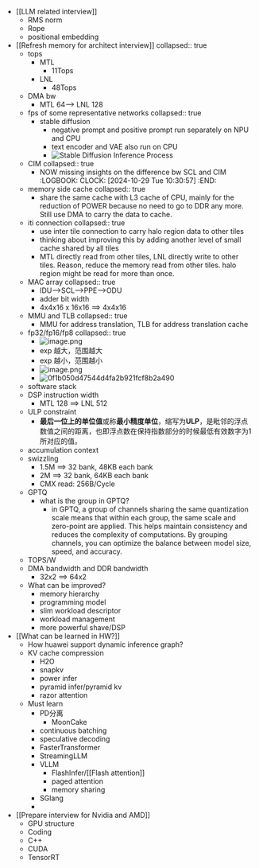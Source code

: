 - [[LLM related interview]]
	- RMS norm
	- Rope
	- positional embedding
- [[Refresh memory for architect interview]]
  collapsed:: true
	- tops
		- MTL
			- 11Tops
		- LNL
			- 48Tops
	- DMA bw
		- MTL 64--> LNL 128
	- fps of some representative networks
	  collapsed:: true
		- stable diffusion
			- negative prompt and positive prompt run separately on NPU and CPU
			- text encoder and VAE also run on CPU
			- ![Stable Diffusion Inference Process](https://miro.medium.com/v2/resize:fit:1156/1*ka4ci_UymoxuH4LAjiA6iw.png)
	- CIM
	  collapsed:: true
		- NOW missing insights on the difference bw SCL and CIM
		  :LOGBOOK:
		  CLOCK: [2024-10-29 Tue 10:30:57]
		  :END:
	- memory side cache
	  collapsed:: true
		- share the same cache with L3 cache of CPU, mainly for the reduction of POWER because no need to go to DDR any more. Still use DMA to carry the data to cache.
	- iti connection
	  collapsed:: true
		- use inter tile connection to carry halo region data to other tiles
		- thinking about improving this by adding another level of small cache shared by all tiles
		- MTL directly read from other tiles, LNL directly write to other tiles. Reason, reduce the memory  read from other tiles. halo region might be read for more than once.
	- MAC array
	  collapsed:: true
		- IDU-->SCL-->PPE-->ODU
		- adder bit width
		- 4x4x16 x 16x16 ==> 4x4x16
	- MMU and TLB
	  collapsed:: true
		- MMU for address translation, TLB for address translation cache
	- fp32/fp16/fp8
	  collapsed:: true
		- ![image.png](../assets/image_1730172676561_0.png)
		- exp 越大，范围越大
		- exp 越小，范围越小
		- ![image.png](../assets/image_1730172528596_0.png)
		- ![0f1b050d47544d4fa2b921fcf8b2a490](https://docs.nvidia.com/deeplearning/transformer-engine/user-guide/_images/fp8_formats.png)
	- software stack
	- DSP instruction width
		- MTL 128 ==> LNL 512
	- ULP constraint
		- **最后一位上的单位值**或称**最小精度单位**，缩写为**ULP**，是毗邻的浮点数值之间的距离，也即浮点数在保持指数部分的时候最低有效数字为1所对应的值。
	- accumulation context
	- swizzling
		- 1.5M ==> 32 bank, 48KB each bank
		- 2M ==> 32 bank, 64KB each bank
		- CMX read: 256B/Cycle
	- GPTQ
		- what is the group in GPTQ?
			- in GPTQ, a group of channels sharing the same quantization scale means that within each group, the same scale and zero-point are applied. This helps maintain consistency and reduces the complexity of computations. By grouping channels, you can optimize the balance between model size, speed, and accuracy.
	- TOPS/W
	- DMA bandwidth and DDR bandwidth
		- 32x2 ==> 64x2
	- What can be improved?
		- memory hierarchy
		- programming model
		- slim workload descriptor
		- workload management
		- more powerful shave/DSP
- [[What can be learned in HW?]]
	- How huawei support dynamic inference graph?
	- KV cache compression
		- H2O
		- snapkv
		- power infer
		- pyramid infer/pyramid kv
		- razor attention
	- Must learn
		- PD分离
			- MoonCake
		- continuous batching
		- speculative decoding
		- FasterTransformer
		- StreamingLLM
		- VLLM
			- FlashInfer/[[Flash attention]]
			- paged attention
			- memory sharing
		- SGlang
		-
- [[Prepare interview for Nvidia and AMD]]
	- GPU structure
	- Coding
	- C++
	- CUDA
	- TensorRT
